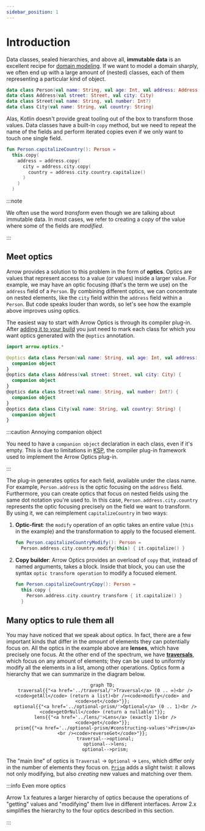 ```yaml
---
sidebar_position: 1
---
```


# Introduction

<!--- TEST_NAME ImmutableIntro -->

Data classes, sealed hierarchies, and above all, **immutable data** is
an excellent recipe for [domain modeling](../../design/domain-modeling/). If we want
to model a domain sharply, we often end up with a large amount of (nested)
classes, each of them representing a particular kind of object.

```kotlin
data class Person(val name: String, val age: Int, val address: Address)
data class Address(val street: Street, val city: City)
data class Street(val name: String, val number: Int?)
data class City(val name: String, val country: String)
```

Alas, Kotlin doesn't provide great tooling out of the box to transform those
values. Data classes have a built-in `copy` method, but we need to repeat the
name of the fields and perform iterated copies even if we only want to touch
one single field.

```kotlin
fun Person.capitalizeCountry(): Person =
  this.copy(
    address = address.copy(
      city = address.city.copy(
        country = address.city.country.capitalize()
      )
    )
  )
```
<!--- KNIT example-immutable-intro-01.kt -->

:::note

We often use the word _transform_ even though we are talking about immutable
data. In most cases, we refer to creating a _copy_ of the value where some of
the fields are _modified_.

:::

## Meet optics

Arrow provides a solution to this problem in the form of **optics**. Optics
are values that represent access to a value (or values) inside a larger
value. For example, we may have an optic focusing (that's the term we use)
on the `address` field of a `Person`. By combining different optics, we can
concentrate on nested elements, like the `city` field within the `address` field
within a `Person`. But code speaks louder than words, so let's see how the
example above improves using optics.

The easiest way to start with Arrow Optics is through its compiler
plug-in. After [adding it to your build](../../quickstart/#additional-setup-for-plug-ins)
you just need to mark each class for which you want optics generated
with the `@optics` annotation.

```kotlin
import arrow.optics.*

@optics data class Person(val name: String, val age: Int, val address: Address) {
  companion object
}
@optics data class Address(val street: Street, val city: City) {
  companion object
}
@optics data class Street(val name: String, val number: Int?) {
  companion object
}
@optics data class City(val name: String, val country: String) {
  companion object
}
```

:::caution Annoying companion object

You need to have a `companion object` declaration in each class, even if it's empty.
This is due to limitations in [KSP](https://kotlinlang.org/docs/ksp-quickstart.html),
the compiler plug-in framework used to implement the Arrow Optics plug-in.

:::

The plug-in generates optics for each field, available under the class name.
For example, `Person.address` is the optic focusing on the `address` field.
Furthermore, you can create optics that focus on nested fields using the
same dot notation you're used to. In this case,
`Person.address.city.country` represents the optic focusing precisely on
the field we want to transform. By using it, we can reimplement `capitalizeCountry`
in two ways:

1. **Optic-first**: the `modify` operation of an optic takes an entire value
  (`this` in the example) and the transformation to apply to the focused element.

    ```kotlin
    fun Person.capitalizeCountryModify(): Person =
      Person.address.city.country.modify(this) { it.capitalize() }
    ```

2. **Copy builder**: Arrow Optics provides an overload of `copy` that, instead
   of named arguments, takes a block. Inside that block, you can use the syntax
   `optic transform operation` to modify a focused element.

    ```kotlin
    fun Person.capitalizeCountryCopy(): Person =
      this.copy {
        Person.address.city.country transform { it.capitalize() }
      }
    ```

<!--- KNIT example-immutable-intro-02.kt -->

## Many optics to rule them all

You may have noticed that we speak about optic*s*. In fact, there are a few
important kinds that differ in the *amount* of elements they
can potentially focus on. All the optics in the example above are **lenses**,
which have precisely one focus. At the other end of the spectrum, we have
[**traversals**](../traversal), which focus on any amount of elements; they can be used to 
uniformly modify all the elements in a list, among other operations.
Optics form a hierarchy that we can summarize in the diagram below.

<center>

```mermaid
graph TD;
  traversal{{"<a href='../traversal/'>Traversal</a> (0 .. ∞)<br /><code>getAll</code> (return a list)<br /><code>modify</code> and <code>set</code>"}};
  optional{{"<a href='../optional-prism/'>Optional</a> (0 .. 1)<br /><code>getOrNull</code> (return a nullable)"}};
  lens{{"<a href='../lens/'>Lens</a> (exactly 1)<br /><code>get</code>"}};
  prism{{"<a href='../optional-prism/#constructing-values'>Prism</a><br /><code>reverseGet</code>"}};
  traversal-->optional;
  optional-->lens;
  optional-->prism;
```

</center>

The "main line" of optics is `Traversal` → `Optional` → `Lens`, which differ
only in the number of elements they focus on. [`Prism`](../optional-prism) adds a slight 
twist: it allows not only modifying, but also _creating_ new values and
matching over them.

:::info Even more optics

Arrow 1.x features a larger hierarchy of optics because the operations of
"getting" values and "modifying" them live in different interfaces.
Arrow 2.x simplifies the hierarchy to the four optics described in this section.

:::
